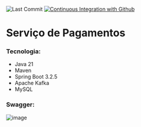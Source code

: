 ![Last Commit](https://img.shields.io/github/last-commit/santosjennifer/payments)
[![Continuous Integration with Github](https://github.com/santosjennifer/payments/actions/workflows/docker-publish.yml/badge.svg)](https://github.com/santosjennifer/payments/actions/workflows/docker-publish.yml)

# Serviço de Pagamentos

### Tecnologia:
- Java 21
- Maven
- Spring Boot 3.2.5
- Apache Kafka
- MySQL

### Swagger:
![image](https://github.com/santosjennifer/payments/assets/90192611/cf4a949d-0bb8-4321-9b28-b0837823c52f)



